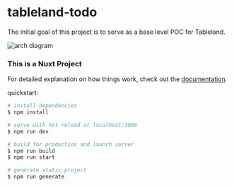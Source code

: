 # tableland-todo


The initial goal of this project is to serve as a base level POC for Tableland.

![arch diagram](https://github.com/textileio/tableland-example-apps/blob/main/tableland-todo/utils/todos-arch-diagram.png?raw=true)



### This is a Nuxt Project

For detailed explanation on how things work, check out the [documentation](https://nuxtjs.org).

quickstart:

```bash
# install dependencies
$ npm install

# serve with hot reload at localhost:3000
$ npm run dev

# build for production and launch server
$ npm run build
$ npm run start

# generate static project
$ npm run generate
```
